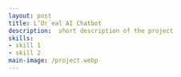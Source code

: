 ```yaml
---
layout: post
title: L’Or´eal AI Chatbot
description:  short description of the project
skills: 
- skill 1
- skill 2
main-image: /project.webp 
---
```

